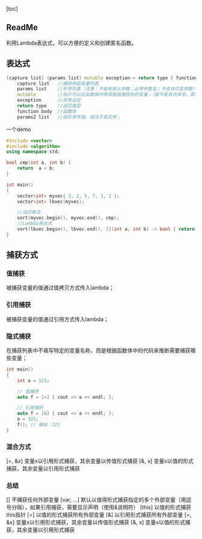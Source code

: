 [toc]

## ReadMe
利用Lambda表达式，可以方便的定义和创建匿名函数。

## 表达式
```cpp
[capture list] (params list) mutable exception-> return type { function body } (params2 list)
	capture list   //捕获外部变量列表
	params list    //形参列表（注意：不能有默认参数；必带参数名；不支持可变参数）
	mutable        //指示可以在函数体内修改按值捕获到的变量；（是不是有点多余，那还不好按引用捕获）
	exception      //异常设定
	return type    //返回类型
	function body  //函数体
	params2 list   //给形参传值，相当于是实参；
```

一个demo
```cpp
#include <vector>
#include <algorithm>
using namespace std;

bool cmp(int a, int b) {
    return  a < b;
}

int main()
{
    vector<int> myvec{ 3, 2, 5, 7, 3, 2 };
    vector<int> lbvec(myvec);

	//旧式做法
    sort(myvec.begin(), myvec.end(), cmp);
	//Lambda表达式
    sort(lbvec.begin(), lbvec.end(), [](int a, int b) -> bool { return a < b; });
}
```

## 捕获方式
### 值捕获
被捕获变量的值通过值拷贝方式传入lambda；

### 引用捕获
被捕获变量的值通过引用方式传入lambda；

### 隐式捕获
在捕获列表中不填写特定的变量名称，而是根据函数体中的代码来推断需要捕获哪些变量；
```cpp
int main()
{
    int a = 123;

	// 值捕获
    auto f = [=] { cout << a << endl; };

	// 引用捕获
    auto f = [&] { cout << a << endl; };
    a = 321;
    f(); // 输出：321
}
```

### 混合方式

[=, &x]	变量x以引用形式捕获，其余变量以传值形式捕获
[&, x]	变量x以值的形式捕获，其余变量以引用形式捕获

### 总结
[]       不捕获任何外部变量
[var, …] 默认以值得形式捕获指定的多个外部变量（用逗号分隔），如果引用捕获，需要显示声明（使用&说明符）
[this]	 以值的形式捕获this指针
[=]	     以值的形式捕获所有外部变量
[&]	     以引用形式捕获所有外部变量
[=, &x]  变量x以引用形式捕获，其余变量以传值形式捕获
[&, x]   变量x以值的形式捕获，其余变量以引用形式捕获

